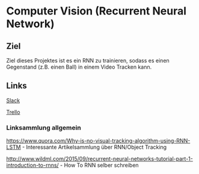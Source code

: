 # Computer Vision (Recurrent Neural Network)

## Ziel
Ziel dieses Projektes ist es ein RNN zu trainieren, sodass es einen Gegenstand (z.B. einen Ball) in einem Video Tracken kann.

## Links

[Slack](https://computer-vision-rnn.slack.com)

[Trello](https://trello.com/b/XAJalI7K/rnn-computer-vision)

### Linksammlung allgemein
https://www.quora.com/Why-is-no-visual-tracking-algorithm-using-RNN-LSTM - Interessante Artikelsammlung über RNN/Object Tracking

http://www.wildml.com/2015/09/recurrent-neural-networks-tutorial-part-1-introduction-to-rnns/ - How To RNN selber schreiben
